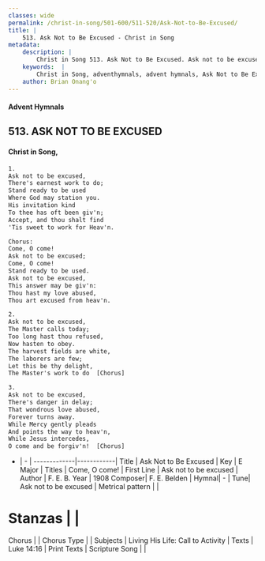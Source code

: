 ```yaml
---
classes: wide
permalink: /christ-in-song/501-600/511-520/Ask-Not-to-Be-Excused/
title: |
    513. Ask Not to Be Excused - Christ in Song
metadata:
    description: |
        Christ in Song 513. Ask Not to Be Excused. Ask not to be excused, There's earnest work to do; Stand ready to be used Where God may station you. His invitation kind To thee has oft been giv'n; Accept, and thou shalt find 'Tis sweet to work for Heav'n. Chorus: Come, O come! Ask not to be excused; Come, O come! Stand ready to be used. Ask not to be excused, This answer may be giv'n: Thou hast my love abused, Thou art excused from heav'n.
    keywords:  |
        Christ in Song, adventhymnals, advent hymnals, Ask Not to Be Excused, Ask not to be excused. Come, O come!
    author: Brian Onang'o
---
```


#### Advent Hymnals
## 513. ASK NOT TO BE EXCUSED
####  Christ in Song,

```txt
1.
Ask not to be excused,
There's earnest work to do;
Stand ready to be used
Where God may station you.
His invitation kind
To thee has oft been giv'n;
Accept, and thou shalt find
'Tis sweet to work for Heav'n.

Chorus:
Come, O come!
Ask not to be excused;
Come, O come!
Stand ready to be used.
Ask not to be excused,
This answer may be giv'n:
Thou hast my love abused,
Thou art excused from heav'n.

2.
Ask not to be excused,
The Master calls today;
Too long hast thou refused,
Now hasten to obey.
The harvest fields are white,
The laborers are few;
Let this be thy delight,
The Master's work to do  [Chorus]

3.
Ask not to be excused,
There's danger in delay;
That wondrous love abused,
Forever turns away.
While Mercy gently pleads
And points the way to heav'n,
While Jesus intercedes,
O come and be forgiv'n!  [Chorus]

```

- |   -  |
-------------|------------|
Title | Ask Not to Be Excused |
Key | E Major |
Titles | Come, O come! |
First Line | Ask not to be excused |
Author | F. E. B.
Year | 1908
Composer| F. E. Belden |
Hymnal|  - |
Tune| Ask not to be excused |
Metrical pattern | |
# Stanzas |  |
Chorus |  |
Chorus Type |  |
Subjects | Living His Life: Call to Activity |
Texts | Luke 14:16 |
Print Texts | 
Scripture Song |  |
    
